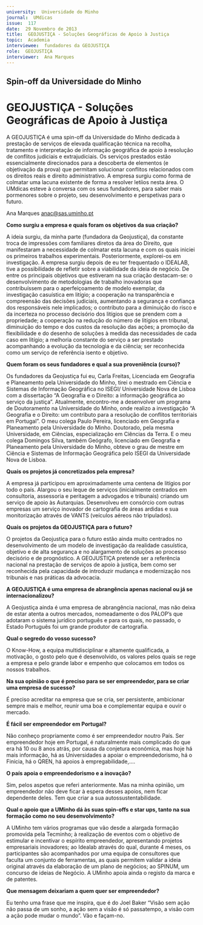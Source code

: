 ```yaml
---
university:  Universidade do Minho
journal:  UMdicas
issue:  117
date:  29 Novembro de 2013
title:  GEOJUSTIÇA - Soluções Geográficas de Apoio à Justiça
topic:  Academia
interviewee:  fundadores da GEOJUSTIÇA 
role:  GEOJUSTIÇA
interviewer:  Ana Marques
---
```

 

## Spin-off da Universidade do Minho 

# GEOJUSTIÇA - Soluções Geográficas de Apoio à Justiça 

A GEOJUSTIÇA é uma spin-off da Universidade do Minho dedicada à prestação de serviços de elevada qualificação técnica na recolha, tratamento e interpretação de informação geográfica de apoio à resolução de conflitos judiciais e extrajudiciais. Os serviços prestados estão essencialmente direcionados para a descoberta de elementos (e objetivação da prova) que permitam solucionar conflitos relacionados com os direitos reais e direito administrativo. A empresa surgiu como forma de colmatar uma lacuna existente de forma a resolver letíios nesta área.
O UMdicas esteve à conversa com os seus fundadores, para saber mais pormenores sobre o projeto, seu desenvolvimento e perspetivas para o futuro.

Ana Marques 
anac@sas.uminho.pt 

 
**Como surgiu a empresa e quais foram os objetivos da sua criação?**

A ideia surgiu, da minha parte (fundadora da Geojustiça), da constante troca de impressões com familiares diretos da área do Direito, que manifestaram a necessidade de colmatar esta lacuna e com os quais iniciei os primeiros trabalhos experimentais. Posteriormente, explorei-os em investigação.
A empresa surgiu depois de eu ter frequentado o IDEALAB, tive a possibilidade de refletir sobre a viabilidade da ideia de negócio.
De entre os principais objetivos que estiveram na sua criação destacam-se: o desenvolvimento de metodologias de trabalho inovadoras que contribuíssem para o aperfeiçoamento de modelo exemplar, da investigação casuística em litígio; a cooperação na transparência e compreensão das decisões judiciais, aumentando a segurança e confiança dos responsáveis nele implicados; o contributo para a diminuição do risco e da incerteza no processo decisório dos litígios que se prendem com a propriedade; a cooperação na redução do número de litígios em tribunal, diminuição do tempo e dos custos da resolução das ações; a promoção da flexibilidade e do desenho de soluções à medida das necessidades de cada caso em litígio; a melhoria constante do serviço a ser prestado acompanhando a evolução da tecnologia e da ciência; ser reconhecida como um serviço de referência isento e objetivo.

 
**Quem foram os seus fundadores e qual a sua proveniência (curso)?**

Os fundadores da Geojustiça fui eu, Carla Freitas, Licenciada em Geografia e Planeamento pela Universidade do Minho, tirei o mestrado em Ciência e Sistemas de Informação Geográfica no ISEGI/ Universidade Nova de Lisboa com a dissertação “A Geografia e o Direito: a informação geográfica ao serviço da justiça”. Atualmente, encontro-me a desenvolver um programa de Doutoramento na Universidade do Minho, onde realizo a investigação “A Geografia e o Direito: um contributo para a resolução de conflitos territoriais em Portugal”.
O meu colega Paulo Pereira, licenciado em Geografia e Planeamento pela Universidade do Minho. Doutorado, pela mesma Universidade, em Ciências, especialização em Ciências da Terra. E o meu colega Domingos Silva, também Geógrafo, licenciado em Geografia e Planeamento pela Universidade do Minho, obteve o grau de mestre em Ciência e Sistemas de Informação Geográfica pelo ISEGI da Universidade Nova de Lisboa.

 
**Quais os projetos já concretizados pela empresa?**

A empresa já participou em aproximadamente uma centena de litígios por todo o país. Alargou o seu leque de serviços (inicialmente centrados em consultoria, assessoria e peritagem a advogados e tribunais) criando um serviço de apoio às Autarquias.
Desenvolveu em consórcio com outras empresas um serviço inovador de cartografia de áreas ardidas e sua monitorização através de VANTS (veículos aéreos não tripulados).

 
**Quais os projetos da GEOJUSTIÇA para o futuro?**

O projetos da Geojustiça para o futuro estão ainda muito centrados no desenvolvimento de um modelo de investigação da realidade casuística, objetivo e de alta segurança e no alargamento de soluções ao processo decisório e de prognóstico. A GEOJUSTIÇA pretende ser a referência nacional na prestação de serviços de apoio à justiça, bem como ser reconhecida pela capacidade de introduzir mudança e modernização nos tribunais e nas práticas da advocacia.

 
**A GEOJUSTIÇA é uma empresa de abrangência apenas nacional ou já se internacionalizou?**

A Geojustiça ainda é uma empresa de abrangência nacional, mas não deixa de estar atenta a outros mercados, nomeadamente o dos PALOP’s que adotaram o sistema jurídico português e para os quais, no passado, o Estado Português foi um grande produtor de cartografia.

 
**Qual o segredo do vosso sucesso?**

O Know-How, a equipa multidisciplinar e altamente qualificada, a motivação, o gosto pelo que é desenvolvido, os valores pelos quais se rege a empresa e pelo grande labor e empenho que colocamos em todos os nossos trabalhos.

 
**Na sua opinião o que é preciso para se ser empreendedor, para se criar uma empresa de sucesso?**

É preciso acreditar na empresa que se cria, ser persistente, ambicionar sempre mais e melhor, reunir uma boa e complementar equipa e ouvir o mercado.

 
**É fácil ser empreendedor em Portugal?**

Não conheço propriamente como é ser empreendedor noutro País. Ser empreendedor hoje em Portugal, é naturalmente mais complicado do que era há 10 ou 8 anos atrás, por causa da conjetura económica, mas hoje há mais informação, há as Universidades a apoiar o empreendedorismo, há o Finicia, há o QREN, há apoios à empregabilidade,….

 
**O país apoia o empreendedorismo e a inovação?**

Sim, pelos aspetos que referi anteriormente. Mas na minha opinião, um empreendedor não deve ficar à espera desses apoios, nem ficar dependente deles. Tem que criar a sua autossustentabilidade.

 
**Qual o apoio que a UMinho dá às suas spin-offs e star ups, tanto na sua formação como no seu desenvolvimento?**

A UMinho tem vários programas que vão desde a alargada formação promovida pela Tecminho; à realização de eventos com o objetivo de estimular e incentivar o espírito empreendedor, apresentando projetos empresariais inovadores; ao Idealab através do qual, durante 4 meses, os participantes são acompanhados por uma equipa de consultores que faculta um conjunto de ferramentas, as quais permitem validar a ideia original através da elaboração de um plano de negócios; ao SPINUM, um concurso de ideias de Negócio. A UMinho apoia ainda o registo da marca e de patentes.
 
 
**Que mensagem deixariam a quem quer ser empreendedor?**

Eu tenho uma frase que me inspira, que é do Joel Baker “Visão sem ação não passa de um sonho, a ação sem a visão é só passatempo, a visão com a ação pode mudar o mundo”. Vão e façam-no.

